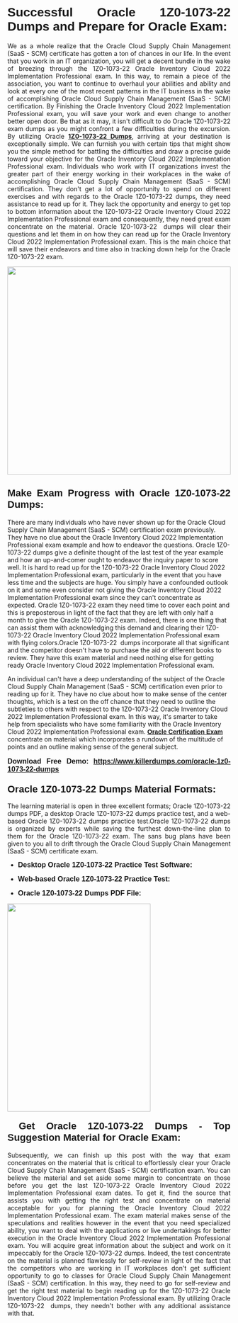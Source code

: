 <h1 dir="ltr" style="text-align: justify;"><strong><span style="font-family:Verdana,Geneva,sans-serif;">Successful Oracle 1Z0-1073-22 Dumps and Prepare for Oracle Exam:</span></strong></h1>

<p dir="ltr" style="text-align: justify;">We as a whole realize that the Oracle Cloud Supply Chain Management (SaaS - SCM) certificate has gotten a ton of chances in our life. In the event that you work in an IT organization, you will get a decent bundle in the wake of breezing through the 1Z0-1073-22 Oracle Inventory Cloud 2022 Implementation Professional exam. In this way, to remain a piece of the association, you want to continue to overhaul your abilities and ability and look at every one of the most recent patterns in the IT business in the wake of accomplishing Oracle Cloud Supply Chain Management (SaaS - SCM) certification. By Finishing the Oracle Inventory Cloud 2022 Implementation Professional exam, you will save your work and even change to another better open door. Be that as it may, it isn't difficult to do Oracle 1Z0-1073-22 exam dumps as you might confront a few difficulties during the excursion. By utilizing Oracle <a href="https://www.killerdumps.com/oracle-1z0-1073-22-dumps" target="_self"><strong>1Z0-1073-22 Dumps</strong></a>, arriving at your destination is exceptionally simple. We can furnish you with certain tips that might show you the simple method for battling the difficulties and draw a precise guide toward your objective for the Oracle Inventory Cloud 2022 Implementation Professional exam. Individuals who work with IT organizations invest the greater part of their energy working in their workplaces in the wake of accomplishing Oracle Cloud Supply Chain Management (SaaS - SCM) certification. They don't get a lot of opportunity to spend on different exercises and with regards to the Oracle 1Z0-1073-22 dumps, they need assistance to read up for it. They lack the opportunity and energy to get top to bottom information about the 1Z0-1073-22 Oracle Inventory Cloud 2022 Implementation Professional exam and consequently, they need great exam concentrate on the material. Oracle 1Z0-1073-22  dumps will clear their questions and let them in on how they can read up for the Oracle Inventory Cloud 2022 Implementation Professional exam. This is the main choice that will save their endeavors and time also in tracking down help for the Oracle 1Z0-1073-22 exam.</p>

<p dir="ltr" style="text-align: justify;"><a href="https://www.killerdumps.com/oracle-1z0-1073-22-dumps" target="_self"><img alt="" src="https://lh3.googleusercontent.com/pw/AMWts8Awo2L3zgHzQ6YfEmTe4jLqDbxcIWs-TOQz5oRk2dAajsIGMCHHXkUvz1_W12Lx2ypOi5ioDTe0jlF2aDjYrAZ3HwJUDwZY99Re8JaaHoXaCpDum_Ib20Z-0s6sXPwVnAAg0ajISCJB1vP2JoakWNrn=w1094-h617-no?authuser=4" style="width: 100%; height: 470px;" /></a></p>

<h2 dir="ltr" style="text-align: justify;"><span style="font-size:22px;"><span style="font-family:Verdana,Geneva,sans-serif;"><strong>Make Exam Progress with Oracle 1Z0-1073-22 Dumps:</strong></span></span></h2>

<p>There are many individuals who have never shown up for the Oracle Cloud Supply Chain Management (SaaS - SCM) certification exam previously. They have no clue about the Oracle Inventory Cloud 2022 Implementation Professional exam example and how to endeavor the questions. Oracle 1Z0-1073-22 dumps give a definite thought of the last test of the year example and how an up-and-comer ought to endeavor the inquiry paper to score well. It is hard to read up for the 1Z0-1073-22 Oracle Inventory Cloud 2022 Implementation Professional exam, particularly in the event that you have less time and the subjects are huge. You simply have a confounded outlook on it and some even consider not giving the Oracle Inventory Cloud 2022 Implementation Professional exam since they can't concentrate as expected. Oracle 1Z0-1073-22 exam they need time to cover each point and this is preposterous in light of the fact that they are left with only half a month to give the Oracle 1Z0-1073-22 exam. Indeed, there is one thing that can assist them with acknowledging this demand and clearing their 1Z0-1073-22 Oracle Inventory Cloud 2022 Implementation Professional exam with flying colors.Oracle 1Z0-1073-22  dumps incorporate all that significant and the competitor doesn't have to purchase the aid or different books to review. They have this exam material and need nothing else for getting ready Oracle Inventory Cloud 2022 Implementation Professional exam.</p>

<p>An individual can't have a deep understanding of the subject of the Oracle Cloud Supply Chain Management (SaaS - SCM) certification even prior to reading up for it. They have no clue about how to make sense of the center thoughts, which is a test on the off chance that they need to outline the subtleties to others with respect to the 1Z0-1073-22 Oracle Inventory Cloud 2022 Implementation Professional exam. In this way, it's smarter to take help from specialists who have some familiarity with the Oracle Inventory Cloud 2022 Implementation Professional exam. <a href="https://www.killerdumps.com/oracle-cloud-braindumps" target="_self"><span style="font-family:Verdana,Geneva,sans-serif;"><strong>Oracle Certification Exam</strong></span></a> concentrate on material which incorporates a rundown of the multitude of points and an outline making sense of the general subject.</p>

<p dir="ltr" style="text-align: justify;"><span style="font-size:16px;"><strong><span style="font-family:Verdana,Geneva,sans-serif;">Download Free Demo:</span> <span style="font-family:Verdana,Geneva,sans-serif;"><a href="https://www.killerdumps.com/oracle-1z0-1073-22-dumps" target="_self">https://www.killerdumps.com/oracle-1z0-1073-22-dumps</a></span></strong></span></p>

<h3 dir="ltr" style="text-align: justify;"><span style="font-size:22px;"><span style="font-family:Verdana,Geneva,sans-serif;"><strong>Oracle 1Z0-1073-22 Dumps Material Formats:</strong></span></span></h3>

<p dir="ltr" style="text-align: justify;">The learning material is open in three excellent formats; Oracle 1Z0-1073-22 dumps PDF, a desktop Oracle 1Z0-1073-22 dumps practice test, and a web-based Oracle 1Z0-1073-22 dumps practice test.Oracle 1Z0-1073-22 dumps is organized by experts while saving the furthest down-the-line plan to them for the Oracle 1Z0-1073-22 exam. The sans bug plans have been given to you all to drift through the Oracle Cloud Supply Chain Management (SaaS - SCM) certificate exam.</p>

<ul dir="ltr">
	<li style="text-align: justify;"><span style="font-size:16px;"><span style="font-family:Verdana,Geneva,sans-serif;"><b>Desktop Oracle 1Z0-1073-22 Practice Test Software: </b></span></span></li>
	<li>
	<p style="text-align: justify;"><span style="font-size:16px;"><span style="font-family:Verdana,Geneva,sans-serif;"><b id="docs-internal-guid-44b45a43-7fff-2325-b530-fbb6de77fdb4">Web-based Oracle 1Z0-1073-22 Practice Test:</b></span></span></p>
	</li>
	<li role="presentation" style="text-align: justify;"><span style="font-size:16px;"><span style="font-family:Verdana,Geneva,sans-serif;"><b id="docs-internal-guid-44b45a43-7fff-2325-b530-fbb6de77fdb4">Oracle 1Z0-1073-22 Dumps PDF File:</b> </span></span></li>
</ul>

<p dir="ltr" style="text-align: justify;"><a href="https://www.killerdumps.com/oracle-1z0-1073-22-dumps" target="_self"><img alt="" src="https://lh3.googleusercontent.com/pw/AMWts8CR33J04bOu9wNL3aGQNS_cffbm9qG0dYlzNa7jaVRlu36NaqLUkPj87QUCEYgQ087WQBX4YzZab1Ct1ZaPSD1ohUM013qbyl3-qoDtth7Ytn5H6cFE4BPL9s9SN2MoZ9MJ9latZ6qQid198jBoO4eR=w598-h560-no?authuser=4" style="width: 80%; height: 470px;" /></a></p>

<h4 dir="ltr" style="text-align: justify;"><span style="font-size:22px;"><span style="font-family:Verdana,Geneva,sans-serif;"><strong> Get Oracle 1Z0-1073-22 Dumps - Top Suggestion Material for Oracle Exam:</strong></span></span></h4>

<p dir="ltr" style="text-align: justify;">Subsequently, we can finish up this post with the way that exam concentrates on the material that is critical to effortlessly clear your Oracle Cloud Supply Chain Management (SaaS - SCM) certification exam. You can believe the material and set aside some margin to concentrate on those before you get the last 1Z0-1073-22 Oracle Inventory Cloud 2022 Implementation Professional exam dates. To get it, find the source that assists you with getting the right test and concentrate on material acceptable for you for planning the Oracle Inventory Cloud 2022 Implementation Professional exam. The exam material makes sense of the speculations and realities however in the event that you need specialized ability, you want to deal with the applications or live undertakings for better execution in the Oracle Inventory Cloud 2022 Implementation Professional exam. You will acquire great information about the subject and work on it impeccably for the Oracle 1Z0-1073-22 dumps. Indeed, the test concentrate on the material is planned flawlessly for self-review in light of the fact that the competitors who are working in IT workplaces don't get sufficient opportunity to go to classes for Oracle Cloud Supply Chain Management (SaaS - SCM) certification. In this way, they need to go for self-review and get the right test material to begin reading up for the 1Z0-1073-22 Oracle Inventory Cloud 2022 Implementation Professional exam. By utilizing Oracle 1Z0-1073-22  dumps, they needn't bother with any additional assistance with that.</p>
